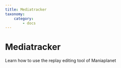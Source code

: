 ```yaml
---
title: Mediatracker
taxonomy:
    category:
        - docs
---
```


# Mediatracker

Learn how to use the replay editing tool of Maniaplanet